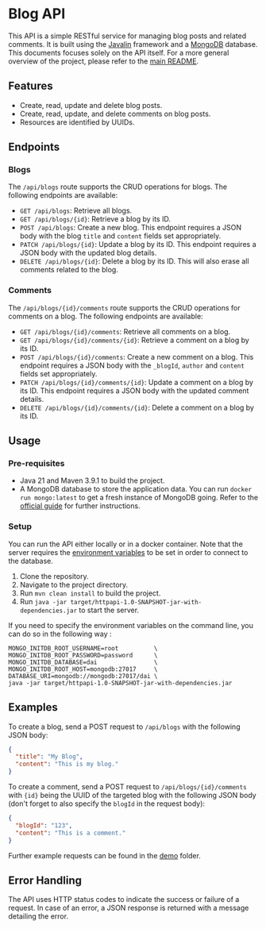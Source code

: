 # Blog API

This API is a simple RESTful service for managing blog posts and related comments. It is built using
the [Javalin](https://javalin.io/) framework and
a [MongoDB](https://www.mongodb.com/) database. This documents focuses solely on the API itself. For a more general
overview of the project, please refer to the [main README](../README.md).

## Features

- Create, read, update and delete blog posts.
- Create, read, update, and delete comments on blog posts.
- Resources are identified by UUIDs.

## Endpoints

### Blogs

The `/api/blogs` route supports the CRUD operations for blogs. The following endpoints are available:

- `GET /api/blogs`: Retrieve all blogs.
- `GET /api/blogs/{id}`: Retrieve a blog by its ID.
- `POST /api/blogs`: Create a new blog. This endpoint requires a JSON body with the blog `title` and `content` fields
  set appropriately.
- `PATCH /api/blogs/{id}`: Update a blog by its ID. This endpoint requires a JSON body with the updated blog details.
- `DELETE /api/blogs/{id}`: Delete a blog by its ID. This will also erase all comments related to the blog.

### Comments

The `/api/blogs/{id}/comments` route supports the CRUD operations for comments on a blog. The following endpoints are
available:

- `GET /api/blogs/{id}/comments`: Retrieve all comments on a blog.
- `GET /api/blogs/{id}/comments/{id}`: Retrieve a comment on a blog by its ID.
- `POST /api/blogs/{id}/comments`: Create a new comment on a blog. This endpoint requires a JSON body with
  the `_blogId`, `author` and `content` fields set appropriately.
- `PATCH /api/blogs/{id}/comments/{id}`: Update a comment on a blog by its ID. This endpoint requires a JSON body
  with the updated comment details.
- `DELETE /api/blogs/{id}/comments/{id}`: Delete a comment on a blog by its ID.

## Usage

### Pre-requisites

- Java 21 and Maven 3.9.1 to build the project.
- A MongoDB database to store the application data. You can run `docker run mongo:latest` to get a fresh instance of
  MongoDB going. Refer to the [official guide](https://www.mongodb.com/compatibility/docker) for further instructions.

### Setup

You can run the API either locally or in a docker container. Note that the server requires the
[environment variables](../.env.example) to be set in order to connect to the database.

1. Clone the repository.
2. Navigate to the project directory.
3. Run `mvn clean install` to build the project.
4. Run `java -jar target/httpapi-1.0-SNAPSHOT-jar-with-dependencies.jar` to start the server.

If you need to specify the environment variables on the command line, you can do so in the following way :

```console
MONGO_INITDB_ROOT_USERNAME=root          \
MONGO_INITDB_ROOT_PASSWORD=password      \
MONGO_INITDB_DATABASE=dai                \
MONGO_INITDB_ROOT_HOST=mongodb:27017     \
DATABASE_URI=mongodb://mongodb:27017/dai \
java -jar target/httpapi-1.0-SNAPSHOT-jar-with-dependencies.jar
```

## Examples

To create a blog, send a POST request to `/api/blogs` with the following JSON body:

```json
{
  "title": "My Blog",
  "content": "This is my blog."
}
```

To create a comment, send a POST request to `/api/blogs/{id}/comments` with `{id}` being the UUID of the targeted blog
with the following JSON body (don't forget to also specify the `blogId` in the request body):

```json
{
  "blogId": "123",
  "content": "This is a comment."
}
```

Further example requests can be found in the [demo](./demo) folder.

## Error Handling

The API uses HTTP status codes to indicate the success or failure of a request. In case of an error, a JSON response is
returned with a message detailing the error.